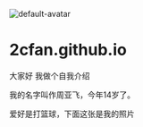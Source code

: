 ![default-avatar](https://user-images.githubusercontent.com/88895023/129381573-69269e09-10d8-43d5-8ec0-650d99fe93f1.png)
# 2cfan.github.io
大家好
我做个自我介绍

我的名字叫作周亚飞，今年14岁了。

爱好是打篮球，下面这张是我的照片
